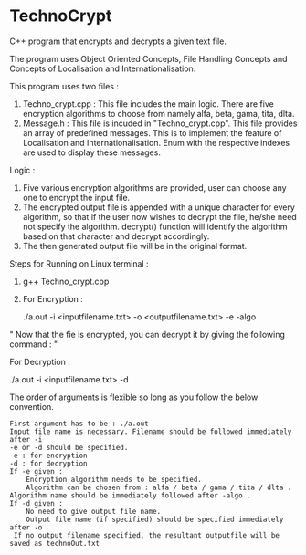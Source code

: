 # TechnoCrypt
C++ program that encrypts and decrypts a given text file.

The program uses Object Oriented Concepts, File Handling Concepts and Concepts of Localisation and Internationalisation.

This program uses two files :
1) Techno_crypt.cpp : This file includes the main logic. There are five encryption algorithms to choose from namely alfa, beta, gama, tita, dlta.
2) Message.h : This file is incuded in "Techno_crypt.cpp". This file provides an array of predefined messages. This is to implement the feature of Localisation and Internationalisation. Enum with the respective indexes are used to display these messages.

Logic :

1) Five various encryption algorithms are provided, user can choose any one to encrypt the input file.
2) The encrypted output file is appended with a unique character for every algorithm, so that if the user now wishes to decrypt the file, he/she need not specify the algorithm. decrypt() function will identify the algorithm based on that character and decrypt accordingly.
3) The then generated output file will be in the original format.

Steps for Running on Linux terminal :

1) g++ Techno_crypt.cpp

2) For Encryption :

   ./a.out -i <inputfilename.txt> -o <outputfilename.txt> -e -algo <algorithm>
  
 " Now that the fie is encrypted, you can decrypt it by giving the following command : "
  
  For Decryption :
  
   ./a.out -i <inputfilename.txt> -d
   
The order of arguments is flexible so long as you follow the below convention.

  
    First argument has to be : ./a.out 
    Input file name is necessary. Filename should be followed immediately after -i 
    -e or -d should be specified.
    -e : for encryption
    -d : for decryption
    If -e given : 
        Encryption algorithm needs to be specified. 
        Algorithm can be chosen from : alfa / beta / gama / tita / dlta . Algorithm name should be immediately followed after -algo .
    If -d given :
        No need to give output file name.
        Output file name (if specified) should be specified immediately after -o
     If no output filename specified, the resultant outputfile will be saved as technoOut.txt


  


